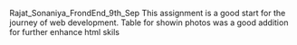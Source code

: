 Rajat_Sonaniya_FrondEnd_9th_Sep
This assignment is a good start for the journey of web development. Table for showin photos was a good addition for further enhance html skils